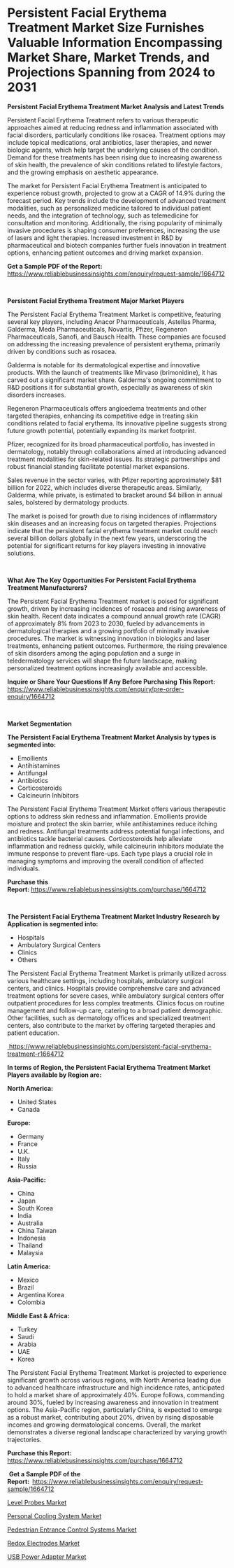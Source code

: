<p><h1>Persistent Facial Erythema Treatment Market Size Furnishes Valuable Information Encompassing Market Share, Market Trends, and Projections Spanning from 2024 to 2031</h1></p><p><strong>Persistent Facial Erythema Treatment Market Analysis and Latest Trends</strong></p>
<p><p>Persistent Facial Erythema Treatment refers to various therapeutic approaches aimed at reducing redness and inflammation associated with facial disorders, particularly conditions like rosacea. Treatment options may include topical medications, oral antibiotics, laser therapies, and newer biologic agents, which help target the underlying causes of the condition. Demand for these treatments has been rising due to increasing awareness of skin health, the prevalence of skin conditions related to lifestyle factors, and the growing emphasis on aesthetic appearance.</p><p>The market for Persistent Facial Erythema Treatment is anticipated to experience robust growth, projected to grow at a CAGR of 14.9% during the forecast period. Key trends include the development of advanced treatment modalities, such as personalized medicine tailored to individual patient needs, and the integration of technology, such as telemedicine for consultation and monitoring. Additionally, the rising popularity of minimally invasive procedures is shaping consumer preferences, increasing the use of lasers and light therapies. Increased investment in R&D by pharmaceutical and biotech companies further fuels innovation in treatment options, enhancing patient outcomes and driving market expansion.</p></p>
<p><strong>Get a Sample PDF of the Report:&nbsp;</strong> <a href="https://www.reliablebusinessinsights.com/enquiry/request-sample/1664712?utm_campaign=96&utm_medium=2&utm_source=Github&utm_content=ia&utm_term=28092024&utm_id=persistent-facial-erythema-treatment">https://www.reliablebusinessinsights.com/enquiry/request-sample/1664712</a></p>
<p>&nbsp;</p>
<p><strong>Persistent Facial Erythema Treatment Major Market Players</strong></p>
<p><p>The Persistent Facial Erythema Treatment Market is competitive, featuring several key players, including Anacor Pharmaceuticals, Astellas Pharma, Galderma, Meda Pharmaceuticals, Novartis, Pfizer, Regeneron Pharmaceuticals, Sanofi, and Bausch Health. These companies are focused on addressing the increasing prevalence of persistent erythema, primarily driven by conditions such as rosacea.</p><p>Galderma is notable for its dermatological expertise and innovative products. With the launch of treatments like Mirvaso (brimonidine), it has carved out a significant market share. Galderma's ongoing commitment to R&D positions it for substantial growth, especially as awareness of skin disorders increases.</p><p>Regeneron Pharmaceuticals offers angioedema treatments and other targeted therapies, enhancing its competitive edge in treating skin conditions related to facial erythema. Its innovative pipeline suggests strong future growth potential, potentially expanding its market footprint.</p><p>Pfizer, recognized for its broad pharmaceutical portfolio, has invested in dermatology, notably through collaborations aimed at introducing advanced treatment modalities for skin-related issues. Its strategic partnerships and robust financial standing facilitate potential market expansions.</p><p>Sales revenue in the sector varies, with Pfizer reporting approximately $81 billion for 2022, which includes diverse therapeutic areas. Similarly, Galderma, while private, is estimated to bracket around $4 billion in annual sales, bolstered by dermatology products. </p><p>The market is poised for growth due to rising incidences of inflammatory skin diseases and an increasing focus on targeted therapies. Projections indicate that the persistent facial erythema treatment market could reach several billion dollars globally in the next few years, underscoring the potential for significant returns for key players investing in innovative solutions.</p></p>
<p>&nbsp;</p>
<p><strong>What Are The Key Opportunities For Persistent Facial Erythema Treatment Manufacturers?</strong></p>
<p><p>The Persistent Facial Erythema Treatment market is poised for significant growth, driven by increasing incidences of rosacea and rising awareness of skin health. Recent data indicates a compound annual growth rate (CAGR) of approximately 8% from 2023 to 2030, fueled by advancements in dermatological therapies and a growing portfolio of minimally invasive procedures. The market is witnessing innovation in biologics and laser treatments, enhancing patient outcomes. Furthermore, the rising prevalence of skin disorders among the aging population and a surge in teledermatology services will shape the future landscape, making personalized treatment options increasingly available and accessible.</p></p>
<p><strong>Inquire or Share Your Questions If Any Before Purchasing This Report:</strong> <a href="https://www.reliablebusinessinsights.com/enquiry/pre-order-enquiry/1664712?utm_campaign=96&utm_medium=2&utm_source=Github&utm_content=ia&utm_term=28092024&utm_id=persistent-facial-erythema-treatment">https://www.reliablebusinessinsights.com/enquiry/pre-order-enquiry/1664712</a></p>
<p>&nbsp;</p>
<p><strong>Market Segmentation</strong></p>
<p><strong>The Persistent Facial Erythema Treatment Market Analysis by types is segmented into:</strong></p>
<p><ul><li>Emollients</li><li>Antihistamines</li><li>Antifungal</li><li>Antibiotics</li><li>Corticosteroids</li><li>Calcineurin Inhibitors</li></ul></p>
<p><p>The Persistent Facial Erythema Treatment Market offers various therapeutic options to address skin redness and inflammation. Emollients provide moisture and protect the skin barrier, while antihistamines reduce itching and redness. Antifungal treatments address potential fungal infections, and antibiotics tackle bacterial causes. Corticosteroids help alleviate inflammation and redness quickly, while calcineurin inhibitors modulate the immune response to prevent flare-ups. Each type plays a crucial role in managing symptoms and improving the overall condition of affected individuals.</p></p>
<p><strong>Purchase this Report:&nbsp;</strong><a href="https://www.reliablebusinessinsights.com/purchase/1664712?utm_campaign=96&utm_medium=2&utm_source=Github&utm_content=ia&utm_term=28092024&utm_id=persistent-facial-erythema-treatment">https://www.reliablebusinessinsights.com/purchase/1664712</a></p>
<p>&nbsp;</p>
<p><strong>The Persistent Facial Erythema Treatment Market Industry Research by Application is segmented into:</strong></p>
<p><ul><li>Hospitals</li><li>Ambulatory Surgical Centers</li><li>Clinics</li><li>Others</li></ul></p>
<p><p>The Persistent Facial Erythema Treatment Market is primarily utilized across various healthcare settings, including hospitals, ambulatory surgical centers, and clinics. Hospitals provide comprehensive care and advanced treatment options for severe cases, while ambulatory surgical centers offer outpatient procedures for less complex treatments. Clinics focus on routine management and follow-up care, catering to a broad patient demographic. Other facilities, such as dermatology offices and specialized treatment centers, also contribute to the market by offering targeted therapies and patient education.</p></p>
<p><a href="https://www.reliablebusinessinsights.com/persistent-facial-erythema-treatment-r1664712?utm_campaign=96&utm_medium=2&utm_source=Github&utm_content=ia&utm_term=28092024&utm_id=persistent-facial-erythema-treatment">&nbsp;https://www.reliablebusinessinsights.com/persistent-facial-erythema-treatment-r1664712</a></p>
<p><strong>In terms of Region, the Persistent Facial Erythema Treatment Market Players available by Region are:</strong></p>
<p>
    <p> <strong> North America: </strong>
        <ul>
            <li>United States</li>
            <li>Canada</li>
        </ul>
        </p> 
    <p> <strong> Europe: </strong>
        <ul>
            <li>Germany</li>
            <li>France</li>
            <li>U.K.</li>
            <li>Italy</li>
            <li>Russia</li>
        </ul>
        </p> 
    <p> <strong> Asia-Pacific: </strong>
        <ul>
            <li>China</li>
            <li>Japan</li>
            <li>South Korea</li>
            <li>India</li>
            <li>Australia</li>
            <li>China Taiwan</li>
            <li>Indonesia</li>
            <li>Thailand</li>
            <li>Malaysia</li>
        </ul>
        </p> 
    <p> <strong> Latin America: </strong>
        <ul>
            <li>Mexico</li>
            <li>Brazil</li>
            <li>Argentina Korea</li>
            <li>Colombia</li>
        </ul>
        </p> 
    <p> <strong> Middle East & Africa: </strong>
        <ul>
            <li>Turkey</li>
            <li>Saudi</li>
            <li>Arabia</li>
            <li>UAE</li>
            <li>Korea</li>
        </ul>
    </p>
    </p>
<p><p>The Persistent Facial Erythema Treatment Market is projected to experience significant growth across various regions, with North America leading due to advanced healthcare infrastructure and high incidence rates, anticipated to hold a market share of approximately 40%. Europe follows, commanding around 30%, fueled by increasing awareness and innovation in treatment options. The Asia-Pacific region, particularly China, is expected to emerge as a robust market, contributing about 20%, driven by rising disposable incomes and growing dermatological concerns. Overall, the market demonstrates a diverse regional landscape characterized by varying growth trajectories.</p></p>
<p><strong>Purchase this Report: </strong><a href="https://www.reliablebusinessinsights.com/purchase/1664712?utm_campaign=96&utm_medium=2&utm_source=Github&utm_content=ia&utm_term=28092024&utm_id=persistent-facial-erythema-treatment">https://www.reliablebusinessinsights.com/purchase/1664712</a></p>
<p>&nbsp;<strong>Get a Sample PDF of the Report:&nbsp;&nbsp;</strong><a href="https://www.reliablebusinessinsights.com/enquiry/request-sample/1664712?utm_campaign=96&utm_medium=2&utm_source=Github&utm_content=ia&utm_term=28092024&utm_id=persistent-facial-erythema-treatment">https://www.reliablebusinessinsights.com/enquiry/request-sample/1664712</a></p>
<p><strong></strong></p>
<p><p><a href="https://issuu.com/reportprime-2/docs/level-probes-market-size-2030.pptx_2c1078994f27ad?utm_campaign=96&utm_medium=2&utm_source=Github&utm_content=ia&utm_term=28092024&utm_id=persistent-facial-erythema-treatment">Level Probes Market</a></p><p><a href="https://www.linkedin.com/pulse/personal-cooling-system-market-global-regional-analysis-2024-vp1af?utm_campaign=96&utm_medium=2&utm_source=Github&utm_content=ia&utm_term=28092024&utm_id=persistent-facial-erythema-treatment">Personal Cooling System Market</a></p><p><a href="https://github.com/LacThu1/Market-Research-Report-List-1/blob/main/pedestrian-entrance-control-systems-market.md?utm_campaign=96&utm_medium=2&utm_source=Github&utm_content=ia&utm_term=28092024&utm_id=persistent-facial-erythema-treatment">Pedestrian Entrance Control Systems Market</a></p><p><a href="https://issuu.com/reportprime-2/docs/redox-electrodes-market-size-2030.p_1b8a045630ee12?utm_campaign=96&utm_medium=2&utm_source=Github&utm_content=ia&utm_term=28092024&utm_id=persistent-facial-erythema-treatment">Redox Electrodes Market</a></p><p><a href="https://www.linkedin.com/pulse/usb-power-adapter-industry-sector-new-technologies-market-0bgtf?utm_campaign=96&utm_medium=2&utm_source=Github&utm_content=ia&utm_term=28092024&utm_id=persistent-facial-erythema-treatment">USB Power Adapter Market</a></p></p>